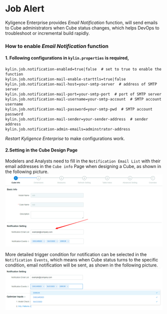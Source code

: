 # Job Alert
Kyligence Enterprise provides *Email Notification* function, will send emails to Cube administrators when Cube status changes, which helps DevOps to troubleshoot or incremental build rapidly.

### How to enable *Email Notification* function
#### 1. Following configurations in `kylin.properties` is required,

```
kylin.job.notification-enabled=true|false  # set to true to enable the function
kylin.job.notification-mail-enable-starttls=true|false    
kylin.job.notification-mail-host=your-smtp-server  # address of SMTP server
kylin.job.notification-mail-port=your-smtp-port  # port of SMTP server
kylin.job.notification-mail-username=your-smtp-account  # SMTP account username
kylin.job.notification-mail-password=your-smtp-pwd  # SMTP account password
kylin.job.notification-mail-sender=your-sender-address  # sender address
kylin.job.notification-admin-emails=adminstrator-address 
```
*Restart Kyligence Enterprise* to make configurations work.

#### 2.Setting in the Cube Design Page
Modelers and Analysts need to fill in the `Notification Email List` with their email addresses in the `Cube info` Page when designing a Cube, as shown in the following picture.
![](images/alerting/job_alert_en_1.png)

More detailed trigger condition for notification can be selected in the `Notification Events`, which means when Cube status turns to the specific  condition, email notification will be sent, as shown in the following picture.
![](images/alerting/job_alert_en_2.png)


